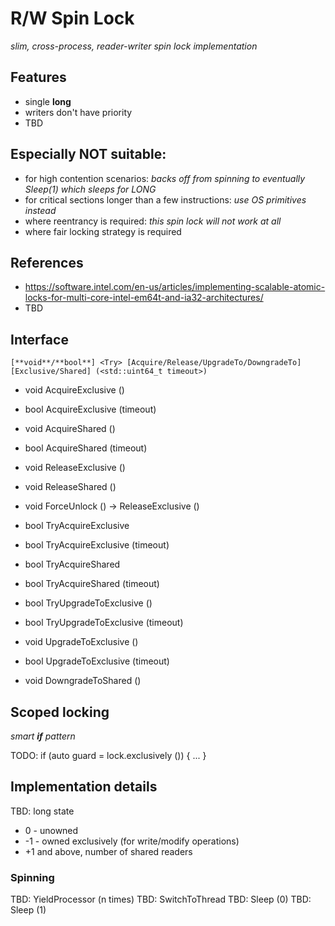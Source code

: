 # R/W Spin Lock
*slim, cross-process, reader-writer spin lock implementation*

## Features
* single **long**
* writers don't have priority
* TBD

## Especially NOT suitable:
* for high contention scenarios: *backs off from spinning to eventually Sleep(1) which sleeps for LONG*
* for critical sections longer than a few instructions: *use OS primitives instead*
* where reentrancy is required: *this spin lock will not work at all*
* where fair locking strategy is required

## References
* https://software.intel.com/en-us/articles/implementing-scalable-atomic-locks-for-multi-core-intel-em64t-and-ia32-architectures/
* TBD

## Interface

    [**void**/**bool**] <Try> [Acquire/Release/UpgradeTo/DowngradeTo] [Exclusive/Shared] (<std::uint64_t timeout>)


* void AcquireExclusive ()
* bool AcquireExclusive (timeout)
* void AcquireShared ()
* bool AcquireShared (timeout)

* void ReleaseExclusive ()
* void ReleaseShared ()
* void ForceUnlock () -> ReleaseExclusive ()

* bool TryAcquireExclusive 
* bool TryAcquireExclusive (timeout)
* bool TryAcquireShared
* bool TryAcquireShared (timeout)
* bool TryUpgradeToExclusive ()
* bool TryUpgradeToExclusive (timeout)

* void UpgradeToExclusive ()
* bool UpgradeToExclusive (timeout)
* void DowngradeToShared ()

## Scoped locking
*smart **if** pattern*

TODO: if (auto guard = lock.exclusively ()) { ... }


## Implementation details

TBD: long state
 - 0 - unowned
 - -1 - owned exclusively (for write/modify operations)
 - +1 and above, number of shared readers

### Spinning

TBD: YieldProcessor (n times)
TBD: SwitchToThread
TBD: Sleep (0)
TBD: Sleep (1)

